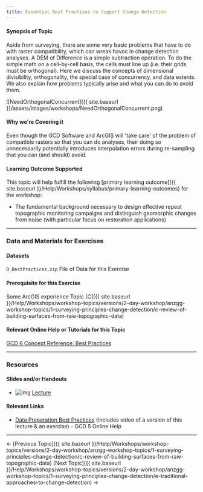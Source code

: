 ```yaml
---
title: Essential Best Practices to Support Change Detection
---
```


#### Synopsis of Topic

Aside from surveying, there are some very basic problems that have to do with raster compatibility, which can wreak havoc in change detection analyses.  A DEM of Difference is a simple subtraction operation. To do the simple math on a cell-by-cell basis, the cells must line up (i.e. their grids must be orthogonal). Here we discuss the concepts of dimensional divisibility, orthogonality, the special case of concurrency, and data extents. We also explain how problems typically arise and what you can do to avoid them.

![NeedOrthogonalConcurrent]({{ site.baseurl }}/assets/images/workshops/NeedOrthogonalConcurrent.png)

#### Why we're Covering it

Even though the GCD Software and ArcGIS will 'take care' of the problem of compatible rasters so that you can do analyses, their doing so unnecessarily potentially introduces interpolation errors during re-sampling that you can (and should) avoid.

#### Learning Outcome Supported

This topic will help fulfill the following [primary learning outcome]({{ site.baseurl }}/Help/Workshops/syllabus/primary-learning-outcomes) for the workshop:

- The fundamental background necessary to design effective repeat topographic monitoring campaigns and distinguish geomorphic changes from noise (with particular focus on restoration applications)

------

### Data and Materials for Exercises

#### Datasets

`D_BestPractices.zip` File of Data for this Exercise 

#### Prerequisite for this Exercise

Some ArcGIS experience Topic [C]({{ site.baseurl }}/Help/Workshops/workshop-topics/versions/2-day-workshop/anzgg-workshop-topics/1-surveying-principles-change-detection/c-review-of-building-surfaces-from-raw-topographic-data)

#### Relevant Online Help or Tutorials for this Topic

[GCD 6 Concept Reference: Best Practices](http://gcd6help.joewheaton.org/gcd-concepts/data-preparation---best-practices)

------

### Resources

#### Slides and/or Handouts

- ![img](http://gcdworkshop.joewheaton.org/_/rsrc/1429928387073/workshop-topics/versions/3-day-workshop/1-Principles/f-essential-best-practices-to-support-change-detection/pdfIcon.png)  [Lecture](http://etal.usu.edu/GCD/Workshop/2014_ANZGG/D_BestPractices.pdf)  

#### 

#### Relevant Links

- [Data Preparation Best Practices](http://gcd6help.joewheaton.org/gcd-concepts/data-preparation---best-practices) (includes video of a version of this lecture & an exercise) - GCD 5 Online Help

------

← [Previous Topic]({{ site.baseurl }}/Help/Workshops/workshop-topics/versions/2-day-workshop/anzgg-workshop-topics/1-surveying-principles-change-detection/c-review-of-building-surfaces-from-raw-topographic-data)            [Next Topic]({{ site.baseurl }}/Help/Workshops/workshop-topics/versions/2-day-workshop/anzgg-workshop-topics/1-surveying-principles-change-detection/e-traditional-approaches-to-change-detection) →